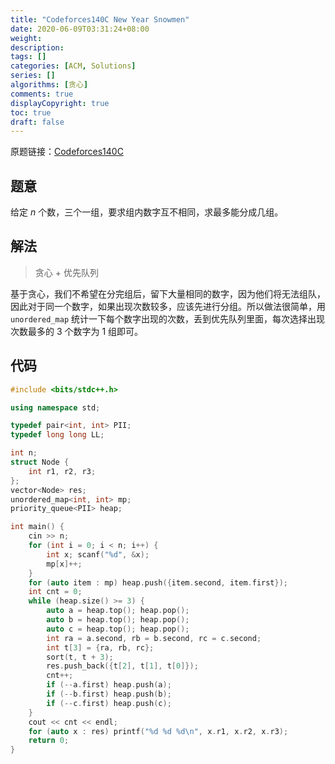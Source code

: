 ```yaml
---
title: "Codeforces140C New Year Snowmen"
date: 2020-06-09T03:31:24+08:00
weight: 
description:
tags: []
categories: [ACM, Solutions]
series: []
algorithms: [贪心]
comments: true
displayCopyright: true
toc: true
draft: false
---
```


原题链接：[Codeforces140C](https://codeforces.com/problemset/problem/140/C)

<!--more-->

## 题意

给定 $n$ 个数，三个一组，要求组内数字互不相同，求最多能分成几组。

## 解法

> 贪心 + 优先队列

基于贪心，我们不希望在分完组后，留下大量相同的数字，因为他们将无法组队，因此对于同一个数字，如果出现次数较多，应该先进行分组。所以做法很简单，用 `unordered_map` 统计一下每个数字出现的次数，丢到优先队列里面，每次选择出现次数最多的 $3$ 个数字为 $1$ 组即可。

## 代码

```cpp
#include <bits/stdc++.h>

using namespace std;

typedef pair<int, int> PII;
typedef long long LL;

int n;
struct Node {
    int r1, r2, r3;
};
vector<Node> res;
unordered_map<int, int> mp; 
priority_queue<PII> heap;

int main() {
    cin >> n;
    for (int i = 0; i < n; i++) {
        int x; scanf("%d", &x);
        mp[x]++;
    }
    for (auto item : mp) heap.push({item.second, item.first});
    int cnt = 0;
    while (heap.size() >= 3) {
        auto a = heap.top(); heap.pop();
        auto b = heap.top(); heap.pop();
        auto c = heap.top(); heap.pop();
        int ra = a.second, rb = b.second, rc = c.second;
        int t[3] = {ra, rb, rc};
        sort(t, t + 3);
        res.push_back({t[2], t[1], t[0]});
        cnt++;
        if (--a.first) heap.push(a);
        if (--b.first) heap.push(b);
        if (--c.first) heap.push(c);
    }
    cout << cnt << endl;
    for (auto x : res) printf("%d %d %d\n", x.r1, x.r2, x.r3);
    return 0;
}
```
